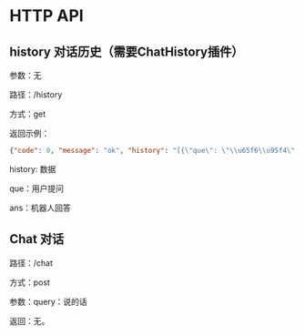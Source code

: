 # HTTP API

## history 对话历史（需要ChatHistory插件）

参数：无

路径：/history

方式：get

返回示例：

```json
{"code": 0, "message": "ok", "history": "[{\"que\": \"\\u65f6\\u95f4\", \"ans\": \"\\u65f6\\u95f4\\u5411\\u524d\\u6c79\\u6d8c\\u4e0d\\u56de\\u5934\"}]"}
```

history: 数据

que：用户提问

ans：机器人回答

## Chat 对话

路径：/chat

方式：post

参数：query：说的话

返回：无。